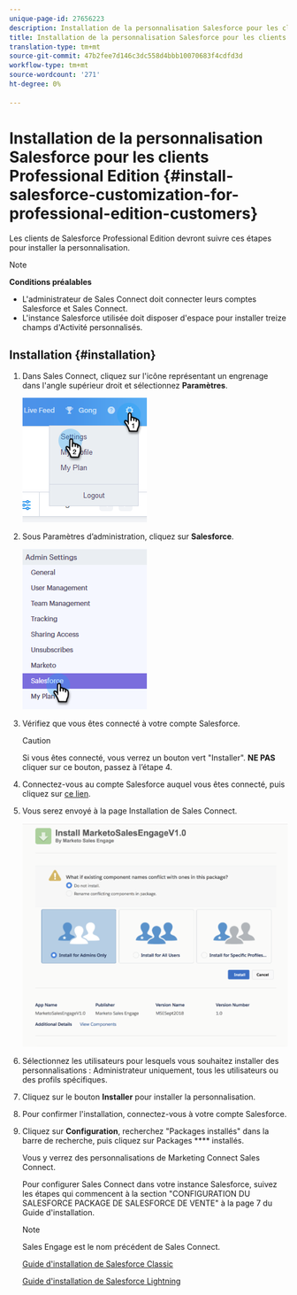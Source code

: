 ```yaml
---
unique-page-id: 27656223
description: Installation de la personnalisation Salesforce pour les clients de l’édition Professional - Documentation sur le marketing - Documentation du produit
title: Installation de la personnalisation Salesforce pour les clients Professional Edition
translation-type: tm+mt
source-git-commit: 47b2fee7d146c3dc558d4bbb10070683f4cdfd3d
workflow-type: tm+mt
source-wordcount: '271'
ht-degree: 0%

---
```



# Installation de la personnalisation Salesforce pour les clients Professional Edition {#install-salesforce-customization-for-professional-edition-customers}

Les clients de Salesforce Professional Edition devront suivre ces étapes pour installer la personnalisation.

>[!NOTE]
>
>**Conditions préalables**
>
>* L&#39;administrateur de Sales Connect doit connecter leurs comptes Salesforce et Sales Connect.
>* L&#39;instance Salesforce utilisée doit disposer d&#39;espace pour installer treize champs d&#39;Activité personnalisés.

>



## Installation {#installation}

1. Dans Sales Connect, cliquez sur l&#39;icône représentant un engrenage dans l&#39;angle supérieur droit et sélectionnez **Paramètres**.

   ![](assets/one-4.png)

1. Sous Paramètres d’administration, cliquez sur **Salesforce**.

   ![](assets/two-4.png)

1. Vérifiez que vous êtes connecté à votre compte Salesforce.

   >[!CAUTION]
   >
   >Si vous êtes connecté, vous verrez un bouton vert &quot;Installer&quot;. **NE PAS** cliquer sur ce bouton, passez à l’étape 4.

1. Connectez-vous au compte Salesforce auquel vous êtes connecté, puis cliquez sur [ce lien](http://login.salesforce.com/packaging/installPackage.apexp?p0=04t0b000001oWEZ).
1. Vous serez envoyé à la page Installation de Sales Connect.

   ![](assets/install-package.png)

1. Sélectionnez les utilisateurs pour lesquels vous souhaitez installer des personnalisations : Administrateur uniquement, tous les utilisateurs ou des profils spécifiques.
1. Cliquez sur le bouton **Installer** pour installer la personnalisation.
1. Pour confirmer l&#39;installation, connectez-vous à votre compte Salesforce.
1. Cliquez sur **Configuration**, recherchez &quot;Packages installés&quot; dans la barre de recherche, puis cliquez sur Packages **** installés.

   Vous y verrez des personnalisations de Marketing Connect Sales Connect.

   Pour configurer Sales Connect dans votre instance Salesforce, suivez les étapes qui commencent à la section &quot;CONFIGURATION DU SALESFORCE PACKAGE DE SALESFORCE DE VENTE&quot; à la page 7 du Guide d&#39;installation.

   >[!NOTE]
   >
   >Sales Engage est le nom précédent de Sales Connect.

   [Guide d&#39;installation de Salesforce Classic](http://s3.amazonaws.com/tout-user-store/salesforce/assets/Marketo+Sales+Engage+For+Salesforce_+Installation+and+Success+Guide.pdf)

   [Guide d&#39;installation de Salesforce Lightning](http://s3.amazonaws.com/tout-user-store/salesforce/assets/SF+Guide+for+Lightning.pdf)

